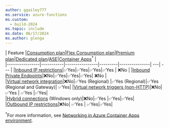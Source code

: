 ```yaml
---
author: ggailey777
ms.service: azure-functions
ms.custom:
  - build-2024
ms.topic: include
ms.date: 06/17/2024
ms.author: glenga
---
```


| Feature |[Consumption plan](../articles/azure-functions/consumption-plan.md)|[Flex Consumption plan](../articles/azure-functions/flex-consumption-plan.md)|[Premium plan](../articles/azure-functions/functions-premium-plan.md)|[Dedicated plan](../articles/azure-functions/dedicated-plan.md)/[ASE](../articles/app-service/environment/intro.md)|[Container Apps](../articles/azure-functions/functions-container-apps-hosting.md)<sup>*</sup> |  
|----------------|-----------|----------------|---------|---------------| ---| --- |
|[Inbound IP restrictions](../articles/azure-functions/functions-networking-options.md#inbound-networking-features)|✅Yes|✅Yes|✅Yes|✅Yes | ❌No | 
|[Inbound Private Endpoints](../articles/azure-functions/functions-networking-options.md#inbound-networking-features)|❌No|✅Yes|✅Yes|✅Yes| ❌No |   
|[Virtual network integration](../articles/azure-functions/functions-networking-options.md#virtual-network-integration)|❌No|✅Yes (Regional) |✅Yes (Regional)|✅Yes (Regional and Gateway)| ✅Yes| 
|[Virtual network triggers (non-HTTP)](../articles/azure-functions/functions-networking-options.md#virtual-network-triggers-non-http)|❌No|✅Yes | ✅Yes |✅Yes|  
|[Hybrid connections](../articles/azure-functions/functions-networking-options.md#hybrid-connections) (Windows only)|❌No|✅Yes |✅Yes|✅Yes|  
|[Outbound IP restrictions](../articles/azure-functions/functions-networking-options.md#outbound-ip-restrictions)|❌No| ✅Yes | ✅Yes|✅Yes|  

<sup>*</sup>For more information, see [Networking in Azure Container Apps environment](../articles/container-apps/networking.md). 
